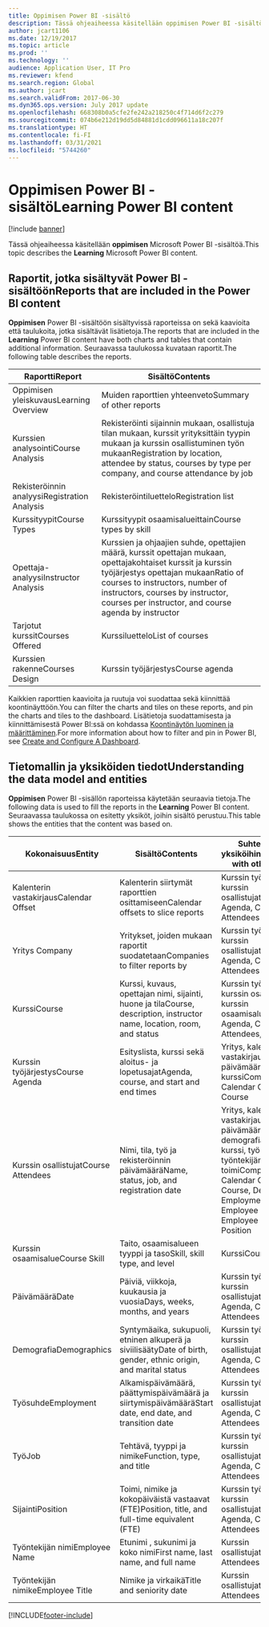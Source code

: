 ```yaml
---
title: Oppimisen Power BI -sisältö
description: Tässä ohjeaiheessa käsitellään oppimisen Power BI -sisältöä.
author: jcart1106
ms.date: 12/19/2017
ms.topic: article
ms.prod: ''
ms.technology: ''
audience: Application User, IT Pro
ms.reviewer: kfend
ms.search.region: Global
ms.author: jcart
ms.search.validFrom: 2017-06-30
ms.dyn365.ops.version: July 2017 update
ms.openlocfilehash: 668308b0a5cfe2fe242a218250c4f714d6f2c279
ms.sourcegitcommit: 074b6e212d19dd5d84881d1cdd096611a18c207f
ms.translationtype: HT
ms.contentlocale: fi-FI
ms.lasthandoff: 03/31/2021
ms.locfileid: "5744260"
---
```

# <a name="learning-power-bi-content"></a><span data-ttu-id="fb711-103">Oppimisen Power BI -sisältö</span><span class="sxs-lookup"><span data-stu-id="fb711-103">Learning Power BI content</span></span>

[!include [banner](../includes/banner.md)]

<span data-ttu-id="fb711-104">Tässä ohjeaiheessa käsitellään **oppimisen** Microsoft Power BI -sisältöä.</span><span class="sxs-lookup"><span data-stu-id="fb711-104">This topic describes the **Learning** Microsoft Power BI content.</span></span>

## <a name="reports-that-are-included-in-the-power-bi-content"></a><span data-ttu-id="fb711-105">Raportit, jotka sisältyvät Power BI -sisältöön</span><span class="sxs-lookup"><span data-stu-id="fb711-105">Reports that are included in the Power BI content</span></span>

<span data-ttu-id="fb711-106">**Oppimisen** Power BI -sisältöön sisältyvissä raporteissa on sekä kaavioita että taulukoita, jotka sisältävät lisätietoja.</span><span class="sxs-lookup"><span data-stu-id="fb711-106">The reports that are included in the **Learning** Power BI content have both charts and tables that contain additional information.</span></span> <span data-ttu-id="fb711-107">Seuraavassa taulukossa kuvataan raportit.</span><span class="sxs-lookup"><span data-stu-id="fb711-107">The following table describes the reports.</span></span>

| <span data-ttu-id="fb711-108">Raportti</span><span class="sxs-lookup"><span data-stu-id="fb711-108">Report</span></span>                | <span data-ttu-id="fb711-109">Sisältö</span><span class="sxs-lookup"><span data-stu-id="fb711-109">Contents</span></span> |
|-----------------------|----------|
| <span data-ttu-id="fb711-110">Oppimisen yleiskuvaus</span><span class="sxs-lookup"><span data-stu-id="fb711-110">Learning Overview</span></span>     | <span data-ttu-id="fb711-111">Muiden raporttien yhteenveto</span><span class="sxs-lookup"><span data-stu-id="fb711-111">Summary of other reports</span></span> |
| <span data-ttu-id="fb711-112">Kurssien analysointi</span><span class="sxs-lookup"><span data-stu-id="fb711-112">Course Analysis</span></span>       | <span data-ttu-id="fb711-113">Rekisteröinti sijainnin mukaan, osallistuja tilan mukaan, kurssit yrityksittäin tyypin mukaan ja kurssin osallistuminen työn mukaan</span><span class="sxs-lookup"><span data-stu-id="fb711-113">Registration by location, attendee by status, courses by type per company, and course attendance by job</span></span> |
| <span data-ttu-id="fb711-114">Rekisteröinnin analyysi</span><span class="sxs-lookup"><span data-stu-id="fb711-114">Registration Analysis</span></span> | <span data-ttu-id="fb711-115">Rekisteröintiluettelo</span><span class="sxs-lookup"><span data-stu-id="fb711-115">Registration list</span></span> |
| <span data-ttu-id="fb711-116">Kurssityypit</span><span class="sxs-lookup"><span data-stu-id="fb711-116">Course Types</span></span>          | <span data-ttu-id="fb711-117">Kurssityypit osaamisalueittain</span><span class="sxs-lookup"><span data-stu-id="fb711-117">Course types by skill</span></span> |
| <span data-ttu-id="fb711-118">Opettaja-analyysi</span><span class="sxs-lookup"><span data-stu-id="fb711-118">Instructor Analysis</span></span>   | <span data-ttu-id="fb711-119">Kurssien ja ohjaajien suhde, opettajien määrä, kurssit opettajan mukaan, opettajakohtaiset kurssit ja kurssin työjärjestys opettajan mukaan</span><span class="sxs-lookup"><span data-stu-id="fb711-119">Ratio of courses to instructors, number of instructors, courses by instructor, courses per instructor, and course agenda by instructor</span></span> |
| <span data-ttu-id="fb711-120">Tarjotut kurssit</span><span class="sxs-lookup"><span data-stu-id="fb711-120">Courses Offered</span></span>       | <span data-ttu-id="fb711-121">Kurssiluettelo</span><span class="sxs-lookup"><span data-stu-id="fb711-121">List of courses</span></span> |
| <span data-ttu-id="fb711-122">Kurssien rakenne</span><span class="sxs-lookup"><span data-stu-id="fb711-122">Courses Design</span></span>        | <span data-ttu-id="fb711-123">Kurssin työjärjestys</span><span class="sxs-lookup"><span data-stu-id="fb711-123">Course agenda</span></span> |

<span data-ttu-id="fb711-124">Kaikkien raporttien kaavioita ja ruutuja voi suodattaa sekä kiinnittää koontinäyttöön.</span><span class="sxs-lookup"><span data-stu-id="fb711-124">You can filter the charts and tiles on these reports, and pin the charts and tiles to the dashboard.</span></span> <span data-ttu-id="fb711-125">Lisätietoja suodattamisesta ja kiinnittämisestä Power BI:ssä on kohdassa [Koontinäytön luominen ja määrittäminen](https://powerbi.microsoft.com/guided-learning/powerbi-learning-4-2-create-configure-dashboards).</span><span class="sxs-lookup"><span data-stu-id="fb711-125">For more information about how to filter and pin in Power BI, see [Create and Configure A Dashboard](https://powerbi.microsoft.com/guided-learning/powerbi-learning-4-2-create-configure-dashboards).</span></span>

## <a name="understanding-the-data-model-and-entities"></a><span data-ttu-id="fb711-126">Tietomallin ja yksiköiden tiedot</span><span class="sxs-lookup"><span data-stu-id="fb711-126">Understanding the data model and entities</span></span>

<span data-ttu-id="fb711-127">**Oppimisen** Power BI -sisällön raporteissa käytetään seuraavia tietoja.</span><span class="sxs-lookup"><span data-stu-id="fb711-127">The following data is used to fill the reports in the **Learning** Power BI content.</span></span> <span data-ttu-id="fb711-128">Seuraavassa taulukossa on esitetty yksiköt, joihin sisältö perustuu.</span><span class="sxs-lookup"><span data-stu-id="fb711-128">This table shows the entities that the content was based on.</span></span>

| <span data-ttu-id="fb711-129">Kokonaisuus</span><span class="sxs-lookup"><span data-stu-id="fb711-129">Entity</span></span>           | <span data-ttu-id="fb711-130">Sisältö</span><span class="sxs-lookup"><span data-stu-id="fb711-130">Contents</span></span>                                                         | <span data-ttu-id="fb711-131">Suhteet muihin yksiköihin</span><span class="sxs-lookup"><span data-stu-id="fb711-131">Relationships with other entities</span></span> |
|------------------|------------------------------------------------------------------|-----------------------------------|
| <span data-ttu-id="fb711-132">Kalenterin vastakirjaus</span><span class="sxs-lookup"><span data-stu-id="fb711-132">Calendar Offset</span></span>  | <span data-ttu-id="fb711-133">Kalenterin siirtymät raporttien osittamiseen</span><span class="sxs-lookup"><span data-stu-id="fb711-133">Calendar offsets to slice reports</span></span>                                | <span data-ttu-id="fb711-134">Kurssin työjärjestys, kurssin osallistujat</span><span class="sxs-lookup"><span data-stu-id="fb711-134">Course Agenda, Course Attendees</span></span> |
| <span data-ttu-id="fb711-135">Yritys </span><span class="sxs-lookup"><span data-stu-id="fb711-135">Company</span></span>          | <span data-ttu-id="fb711-136">Yritykset, joiden mukaan raportit suodatetaan</span><span class="sxs-lookup"><span data-stu-id="fb711-136">Companies to filter reports by</span></span>                                   | <span data-ttu-id="fb711-137">Kurssin työjärjestys, kurssin osallistujat</span><span class="sxs-lookup"><span data-stu-id="fb711-137">Course Agenda, Course Attendees</span></span> |
| <span data-ttu-id="fb711-138">Kurssi</span><span class="sxs-lookup"><span data-stu-id="fb711-138">Course</span></span>           | <span data-ttu-id="fb711-139">Kurssi, kuvaus, opettajan nimi, sijainti, huone ja tila</span><span class="sxs-lookup"><span data-stu-id="fb711-139">Course, description, instructor name, location, room, and status</span></span> | <span data-ttu-id="fb711-140">Kurssin työjärjestys, kurssin osallistujat, kurssin osaamisalue</span><span class="sxs-lookup"><span data-stu-id="fb711-140">Course Agenda, Course Attendees, Course Skill</span></span> |
| <span data-ttu-id="fb711-141">Kurssin työjärjestys</span><span class="sxs-lookup"><span data-stu-id="fb711-141">Course Agenda</span></span>    | <span data-ttu-id="fb711-142">Esityslista, kurssi sekä aloitus- ja lopetusajat</span><span class="sxs-lookup"><span data-stu-id="fb711-142">Agenda, course, and start and end times</span></span>                          | <span data-ttu-id="fb711-143">Yritys, kalenterin vastakirjaus, päivämäärä, kurssi</span><span class="sxs-lookup"><span data-stu-id="fb711-143">Company, Calendar Offset, Date, Course</span></span> |
| <span data-ttu-id="fb711-144">Kurssin osallistujat</span><span class="sxs-lookup"><span data-stu-id="fb711-144">Course Attendees</span></span> | <span data-ttu-id="fb711-145">Nimi, tila, työ ja rekisteröinnin päivämäärä</span><span class="sxs-lookup"><span data-stu-id="fb711-145">Name, status, job, and registration date</span></span>                         | <span data-ttu-id="fb711-146">Yritys, kalenterin vastakirjaus, päivämäärä, kurssi, demografia, työsuhde, kurssi, työntekijän nimi, työntekijän nimike, työ, toimi</span><span class="sxs-lookup"><span data-stu-id="fb711-146">Company, Calendar Offset, Date, Course, Demographics, Employment, Course, Employee Name, Employee Title, Job, Position</span></span> |
| <span data-ttu-id="fb711-147">Kurssin osaamisalue</span><span class="sxs-lookup"><span data-stu-id="fb711-147">Course Skill</span></span>     | <span data-ttu-id="fb711-148">Taito, osaamisalueen tyyppi ja taso</span><span class="sxs-lookup"><span data-stu-id="fb711-148">Skill, skill type, and level</span></span>                                     | <span data-ttu-id="fb711-149">Kurssi</span><span class="sxs-lookup"><span data-stu-id="fb711-149">Course</span></span> |
| <span data-ttu-id="fb711-150">Päivämäärä</span><span class="sxs-lookup"><span data-stu-id="fb711-150">Date</span></span>             | <span data-ttu-id="fb711-151">Päiviä, viikkoja, kuukausia ja vuosia</span><span class="sxs-lookup"><span data-stu-id="fb711-151">Days, weeks, months, and years</span></span>                                   | <span data-ttu-id="fb711-152">Kurssin työjärjestys, kurssin osallistujat</span><span class="sxs-lookup"><span data-stu-id="fb711-152">Course Agenda, Course Attendees</span></span> |
| <span data-ttu-id="fb711-153">Demografia</span><span class="sxs-lookup"><span data-stu-id="fb711-153">Demographics</span></span>     | <span data-ttu-id="fb711-154">Syntymäaika, sukupuoli, etninen alkuperä ja siviilisääty</span><span class="sxs-lookup"><span data-stu-id="fb711-154">Date of birth, gender, ethnic origin, and marital status</span></span>         | <span data-ttu-id="fb711-155">Kurssin työjärjestys, kurssin osallistujat</span><span class="sxs-lookup"><span data-stu-id="fb711-155">Course Agenda, Course Attendees</span></span> |
| <span data-ttu-id="fb711-156">Työsuhde</span><span class="sxs-lookup"><span data-stu-id="fb711-156">Employment</span></span>       | <span data-ttu-id="fb711-157">Alkamispäivämäärä, päättymispäivämäärä ja siirtymispäivämäärä</span><span class="sxs-lookup"><span data-stu-id="fb711-157">Start date, end date, and transition date</span></span>                        | <span data-ttu-id="fb711-158">Kurssin työjärjestys, kurssin osallistujat</span><span class="sxs-lookup"><span data-stu-id="fb711-158">Course Agenda, Course Attendees</span></span> |
| <span data-ttu-id="fb711-159">Työ</span><span class="sxs-lookup"><span data-stu-id="fb711-159">Job</span></span>              | <span data-ttu-id="fb711-160">Tehtävä, tyyppi ja nimike</span><span class="sxs-lookup"><span data-stu-id="fb711-160">Function, type, and title</span></span>                                        | <span data-ttu-id="fb711-161">Kurssin työjärjestys, kurssin osallistujat</span><span class="sxs-lookup"><span data-stu-id="fb711-161">Course Agenda, Course Attendees</span></span> |
| <span data-ttu-id="fb711-162">Sijainti</span><span class="sxs-lookup"><span data-stu-id="fb711-162">Position</span></span>         | <span data-ttu-id="fb711-163">Toimi, nimike ja kokopäiväistä vastaavat (FTE)</span><span class="sxs-lookup"><span data-stu-id="fb711-163">Position, title, and full-time equivalent (FTE)</span></span>                  | <span data-ttu-id="fb711-164">Kurssin työjärjestys, kurssin osallistujat</span><span class="sxs-lookup"><span data-stu-id="fb711-164">Course Agenda, Course Attendees</span></span> |
| <span data-ttu-id="fb711-165">Työntekijän nimi</span><span class="sxs-lookup"><span data-stu-id="fb711-165">Employee Name</span></span>    | <span data-ttu-id="fb711-166">Etunimi , sukunimi ja koko nimi</span><span class="sxs-lookup"><span data-stu-id="fb711-166">First name, last name, and full name</span></span>                             | <span data-ttu-id="fb711-167">Kurssin osallistujat</span><span class="sxs-lookup"><span data-stu-id="fb711-167">Course Attendees</span></span> |
| <span data-ttu-id="fb711-168">Työntekijän nimike</span><span class="sxs-lookup"><span data-stu-id="fb711-168">Employee Title</span></span>   | <span data-ttu-id="fb711-169">Nimike ja virkaikä</span><span class="sxs-lookup"><span data-stu-id="fb711-169">Title and seniority date</span></span>                                         | <span data-ttu-id="fb711-170">Kurssin osallistujat</span><span class="sxs-lookup"><span data-stu-id="fb711-170">Course Attendees</span></span> |


[!INCLUDE[footer-include](../../../includes/footer-banner.md)]